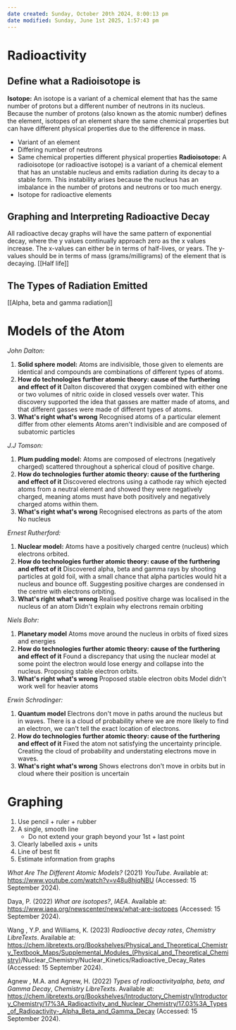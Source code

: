 ```yaml
---
date created: Sunday, October 20th 2024, 8:00:13 pm
date modified: Sunday, June 1st 2025, 1:57:43 pm
---
```


# Radioactivity
## Define what a Radioisotope is
**Isotope:** An isotope is a variant of a chemical element that has the same number of protons but a different number of neutrons in its nucleus. Because the number of protons (also known as the atomic number) defines the element, isotopes of an element share the same chemical properties but can have different physical properties due to the difference in mass.
- Variant of an element
- Differing number of neutrons
- Same chemical properties different physical properties
**Radioisotope:** A radioisotope (or radioactive isotope) is a variant of a chemical element that has an unstable nucleus and emits radiation during its decay to a stable form. This instability arises because the nucleus has an imbalance in the number of protons and neutrons or too much energy.
- Isotope for radioactive elements
## Graphing and Interpreting Radioactive Decay
All radioactive decay graphs will have the same pattern of exponential decay, where the y values continually approach zero as the x values increase. The x-values can either be in terms of half-lives, or years. The y-values should be in terms of mass (grams/milligrams) of the element that is decaying.
[[Half life]]
## The Types of Radiation Emitted
[[Alpha, beta and gamma radiation]]
# Models of the Atom
*John Dalton:*
1. **Solid sphere model:**
Atoms are indivisible, those given to elements are identical and compounds are combinations of different types of atoms.
2. **How do technologies further atomic theory: cause of the furthering and effect of it**
Dalton discovered that oxygen combined with either one or two volumes of nitric oxide in closed vessels over water. This discovery supported the idea that gasses are matter made of atoms, and that different gasses were made of different types of atoms.
3. **What's right what's wrong**
Recognised atoms of a particular element differ from other elements
Atoms aren't indivisible and are composed of subatomic particles

*J.J Tomson:*
1. **Plum pudding model:**
Atoms are composed of electrons (negatively charged) scattered throughout a spherical cloud of positive charge.
2. **How do technologies further atomic theory: cause of the furthering and effect of it**
Discovered electrons using a cathode ray which ejected atoms from a neutral element and showed they were negatively charged, meaning atoms must have both positively and negatively charged atoms within them.
3. **What's right what's wrong**
Recognised electrons as parts of the atom
No nucleus

*Ernest Rutherford:*
1. **Nuclear model:**
Atoms have a positively charged centre (nucleus) which electrons orbited.
2. **How do technologies further atomic theory: cause of the furthering and effect of it**
Discovered alpha, beta and gamma rays by shooting particles at gold foil, with a small chance that alpha particles would hit a nucleus and bounce off. Suggesting positive charges are condensed in the centre with electrons orbiting.
3. **What's right what's wrong**
Realised positive charge was localised in the nucleus of an atom
Didn't explain why electrons remain orbiting

*Niels Bohr:*
1. **Planetary model**
Atoms move around the nucleus in orbits of fixed sizes and energies
2. **How do technologies further atomic theory: cause of the furthering and effect of it**
Found a discrepancy that using the nuclear model at some point the electron would lose energy and collapse into the nucleus. Proposing stable electron orbits.
3. **What's right what's wrong**
Proposed stable electron obits
Model didn't work well for heavier atoms

*Erwin Schrodinger:*
1. **Quantum model**
Electrons don't move in paths around the nucleus but in waves. There is a cloud of probability where we are more likely to find an electron, we can't tell the exact location of electrons.
2. **How do technologies further atomic theory: cause of the furthering and effect of it**
Fixed the atom not satisfying the uncertainty principle. Creating the cloud of probability and understating electrons move in waves.
3. **What's right what's wrong**
Shows electrons don't move in orbits but in cloud where their position is uncertain
# Graphing
1. Use pencil + ruler + rubber
2. A single, smooth line
	- Do not extend your graph beyond your 1st + last point
3. Clearly labelled axis + units
4. Line of best fit
5. Estimate information from graphs

*What Are The Different Atomic Models?* (2021) *YouTube*. Available at: <https://www.youtube.com/watch?v=v48u8hjqNBU> (Accessed: 15 September 2024).

Daya, P. (2022) *What are isotopes?*, *IAEA*. Available at: <https://www.iaea.org/newscenter/news/what-are-isotopes> (Accessed: 15 September 2024).

Wang , Y.P. and Williams, K. (2023) *Radioactive decay rates*, *Chemistry LibreTexts*. Available at: <https://chem.libretexts.org/Bookshelves/Physical_and_Theoretical_Chemistry_Textbook_Maps/Supplemental_Modules_(Physical_and_Theoretical_Chemistry)>/Nuclear_Chemistry/Nuclear_Kinetics/Radioactive_Decay_Rates (Accessed: 15 September 2024).

Agnew , M.A. and Agnew, H. (2022) *Types of radioactivityalpha, beta, and Gamma Decay*, *Chemistry LibreTexts*. Available at: <https://chem.libretexts.org/Bookshelves/Introductory_Chemistry/Introductory_Chemistry/17%3A_Radioactivity_and_Nuclear_Chemistry/17.03%3A_Types_of_Radioactivity-_Alpha_Beta_and_Gamma_Decay> (Accessed: 15 September 2024).